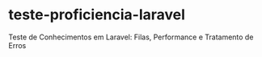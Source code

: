 # teste-proficiencia-laravel
Teste de Conhecimentos em Laravel: Filas, Performance e Tratamento de Erros
